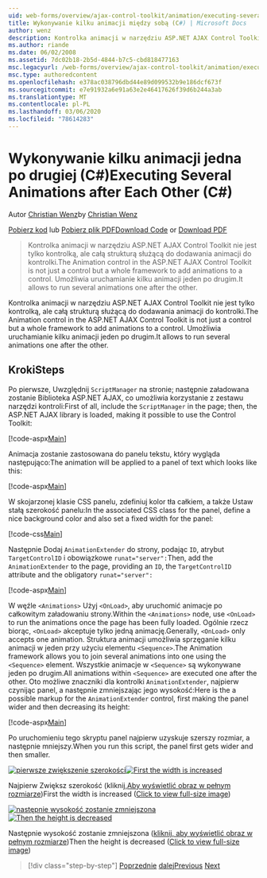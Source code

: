 ```yaml
---
uid: web-forms/overview/ajax-control-toolkit/animation/executing-several-animations-after-each-other-cs
title: Wykonywanie kilku animacji między sobą (C#) | Microsoft Docs
author: wenz
description: Kontrolka animacji w narzędziu ASP.NET AJAX Control Toolkit nie jest tylko kontrolką, ale całą strukturą służącą do dodawania animacji do kontrolki. Umożliwia uruchomienie serwera Sever...
ms.author: riande
ms.date: 06/02/2008
ms.assetid: 7dc02b18-2b5d-4844-b7c5-cbd818477163
msc.legacyurl: /web-forms/overview/ajax-control-toolkit/animation/executing-several-animations-after-each-other-cs
msc.type: authoredcontent
ms.openlocfilehash: e378ac038796dbd44e89d099532b9e186dcf673f
ms.sourcegitcommit: e7e91932a6e91a63e2e46417626f39d6b244a3ab
ms.translationtype: MT
ms.contentlocale: pl-PL
ms.lasthandoff: 03/06/2020
ms.locfileid: "78614283"
---
```

# <a name="executing-several-animations-after-each-other-c"></a><span data-ttu-id="fdfbb-104">Wykonywanie kilku animacji jedna po drugiej (C#)</span><span class="sxs-lookup"><span data-stu-id="fdfbb-104">Executing Several Animations after Each Other (C#)</span></span>

<span data-ttu-id="fdfbb-105">Autor [Christian Wenz](https://github.com/wenz)</span><span class="sxs-lookup"><span data-stu-id="fdfbb-105">by [Christian Wenz](https://github.com/wenz)</span></span>

<span data-ttu-id="fdfbb-106">[Pobierz kod](https://download.microsoft.com/download/f/9/a/f9a26acd-8df4-4484-8a18-199e4598f411/Animation3.cs.zip) lub [Pobierz plik PDF](https://download.microsoft.com/download/6/7/1/6718d452-ff89-4d3f-a90e-c74ec2d636a3/animation3CS.pdf)</span><span class="sxs-lookup"><span data-stu-id="fdfbb-106">[Download Code](https://download.microsoft.com/download/f/9/a/f9a26acd-8df4-4484-8a18-199e4598f411/Animation3.cs.zip) or [Download PDF](https://download.microsoft.com/download/6/7/1/6718d452-ff89-4d3f-a90e-c74ec2d636a3/animation3CS.pdf)</span></span>

> <span data-ttu-id="fdfbb-107">Kontrolka animacji w narzędziu ASP.NET AJAX Control Toolkit nie jest tylko kontrolką, ale całą strukturą służącą do dodawania animacji do kontrolki.</span><span class="sxs-lookup"><span data-stu-id="fdfbb-107">The Animation control in the ASP.NET AJAX Control Toolkit is not just a control but a whole framework to add animations to a control.</span></span> <span data-ttu-id="fdfbb-108">Umożliwia uruchamianie kilku animacji jeden po drugim.</span><span class="sxs-lookup"><span data-stu-id="fdfbb-108">It allows to run several animations one after the other.</span></span>

<span data-ttu-id="fdfbb-109">Kontrolka animacji w narzędziu ASP.NET AJAX Control Toolkit nie jest tylko kontrolką, ale całą strukturą służącą do dodawania animacji do kontrolki.</span><span class="sxs-lookup"><span data-stu-id="fdfbb-109">The Animation control in the ASP.NET AJAX Control Toolkit is not just a control but a whole framework to add animations to a control.</span></span> <span data-ttu-id="fdfbb-110">Umożliwia uruchamianie kilku animacji jeden po drugim.</span><span class="sxs-lookup"><span data-stu-id="fdfbb-110">It allows to run several animations one after the other.</span></span>

## <a name="steps"></a><span data-ttu-id="fdfbb-111">Kroki</span><span class="sxs-lookup"><span data-stu-id="fdfbb-111">Steps</span></span>

<span data-ttu-id="fdfbb-112">Po pierwsze, Uwzględnij `ScriptManager` na stronie; następnie załadowana zostanie Biblioteka ASP.NET AJAX, co umożliwia korzystanie z zestawu narzędzi kontroli:</span><span class="sxs-lookup"><span data-stu-id="fdfbb-112">First of all, include the `ScriptManager` in the page; then, the ASP.NET AJAX library is loaded, making it possible to use the Control Toolkit:</span></span>

[!code-aspx[Main](executing-several-animations-after-each-other-cs/samples/sample1.aspx)]

<span data-ttu-id="fdfbb-113">Animacja zostanie zastosowana do panelu tekstu, który wygląda następująco:</span><span class="sxs-lookup"><span data-stu-id="fdfbb-113">The animation will be applied to a panel of text which looks like this:</span></span>

[!code-aspx[Main](executing-several-animations-after-each-other-cs/samples/sample2.aspx)]

<span data-ttu-id="fdfbb-114">W skojarzonej klasie CSS panelu, zdefiniuj kolor tła całkiem, a także Ustaw stałą szerokość panelu:</span><span class="sxs-lookup"><span data-stu-id="fdfbb-114">In the associated CSS class for the panel, define a nice background color and also set a fixed width for the panel:</span></span>

[!code-css[Main](executing-several-animations-after-each-other-cs/samples/sample3.css)]

<span data-ttu-id="fdfbb-115">Następnie Dodaj `AnimationExtender` do strony, podając `ID`, atrybut `TargetControlID` i obowiązkowe `runat="server":`</span><span class="sxs-lookup"><span data-stu-id="fdfbb-115">Then, add the `AnimationExtender` to the page, providing an `ID`, the `TargetControlID` attribute and the obligatory `runat="server":`</span></span>

[!code-aspx[Main](executing-several-animations-after-each-other-cs/samples/sample4.aspx)]

<span data-ttu-id="fdfbb-116">W węźle `<Animations>` Użyj `<OnLoad>`, aby uruchomić animacje po całkowitym załadowaniu strony.</span><span class="sxs-lookup"><span data-stu-id="fdfbb-116">Within the `<Animations>` node, use `<OnLoad>` to run the animations once the page has been fully loaded.</span></span> <span data-ttu-id="fdfbb-117">Ogólnie rzecz biorąc, `<OnLoad>` akceptuje tylko jedną animację.</span><span class="sxs-lookup"><span data-stu-id="fdfbb-117">Generally, `<OnLoad>` only accepts one animation.</span></span> <span data-ttu-id="fdfbb-118">Struktura animacji umożliwia sprzęganie kilku animacji w jeden przy użyciu elementu `<Sequence>`.</span><span class="sxs-lookup"><span data-stu-id="fdfbb-118">The Animation framework allows you to join several animations into one using the `<Sequence>` element.</span></span> <span data-ttu-id="fdfbb-119">Wszystkie animacje w `<Sequence>` są wykonywane jeden po drugim.</span><span class="sxs-lookup"><span data-stu-id="fdfbb-119">All animations within `<Sequence>` are executed one after the other.</span></span> <span data-ttu-id="fdfbb-120">Oto możliwe znaczniki dla kontrolki `AnimationExtender`, najpierw czynijąc panel, a następnie zmniejszając jego wysokość:</span><span class="sxs-lookup"><span data-stu-id="fdfbb-120">Here is the a possible markup for the `AnimationExtender` control, first making the panel wider and then decreasing its height:</span></span>

[!code-aspx[Main](executing-several-animations-after-each-other-cs/samples/sample5.aspx)]

<span data-ttu-id="fdfbb-121">Po uruchomieniu tego skryptu panel najpierw uzyskuje szerszy rozmiar, a następnie mniejszy.</span><span class="sxs-lookup"><span data-stu-id="fdfbb-121">When you run this script, the panel first gets wider and then smaller.</span></span>

<span data-ttu-id="fdfbb-122">[![pierwsze zwiększenie szerokości](executing-several-animations-after-each-other-cs/_static/image2.png)](executing-several-animations-after-each-other-cs/_static/image1.png)</span><span class="sxs-lookup"><span data-stu-id="fdfbb-122">[![First the width is increased](executing-several-animations-after-each-other-cs/_static/image2.png)](executing-several-animations-after-each-other-cs/_static/image1.png)</span></span>

<span data-ttu-id="fdfbb-123">Najpierw Zwiększ szerokość (kliknij,[Aby wyświetlić obraz w pełnym rozmiarze](executing-several-animations-after-each-other-cs/_static/image3.png))</span><span class="sxs-lookup"><span data-stu-id="fdfbb-123">First the width is increased ([Click to view full-size image](executing-several-animations-after-each-other-cs/_static/image3.png))</span></span>

<span data-ttu-id="fdfbb-124">[![następnie wysokość zostanie zmniejszona](executing-several-animations-after-each-other-cs/_static/image5.png)](executing-several-animations-after-each-other-cs/_static/image4.png)</span><span class="sxs-lookup"><span data-stu-id="fdfbb-124">[![Then the height is decreased](executing-several-animations-after-each-other-cs/_static/image5.png)](executing-several-animations-after-each-other-cs/_static/image4.png)</span></span>

<span data-ttu-id="fdfbb-125">Następnie wysokość zostanie zmniejszona ([kliknij, aby wyświetlić obraz w pełnym rozmiarze](executing-several-animations-after-each-other-cs/_static/image6.png))</span><span class="sxs-lookup"><span data-stu-id="fdfbb-125">Then the height is decreased ([Click to view full-size image](executing-several-animations-after-each-other-cs/_static/image6.png))</span></span>

> [!div class="step-by-step"]
> <span data-ttu-id="fdfbb-126">[Poprzednie](executing-several-animations-at-the-same-time-cs.md)
> [dalej](animation-depending-on-a-condition-cs.md)</span><span class="sxs-lookup"><span data-stu-id="fdfbb-126">[Previous](executing-several-animations-at-the-same-time-cs.md)
[Next](animation-depending-on-a-condition-cs.md)</span></span>

